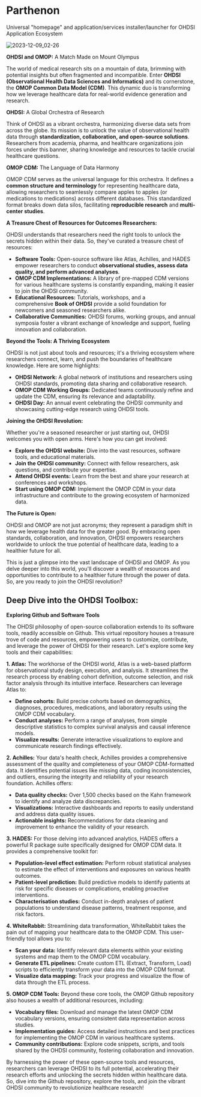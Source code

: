 # Parthenon
Universal "homepage" and application/services installer/launcher for OHDSI Application Ecosystem

![2023-12-09_02-26](https://github.com/acumenus/Parthenon/assets/126921002/67d3b4e8-eb0b-42a7-9124-0ce865ae3e45)

**OHDSI and OMOP:** A Match Made on Mount Olympus

The world of medical research sits on a mountain of data, brimming with potential insights but often fragmented and incompatible. Enter **OHDSI (Observational Health Data Sciences and Informatics)** and its cornerstone, the **OMOP Common Data Model (CDM)**. This dynamic duo is transforming how we leverage healthcare data for real-world evidence generation and research.

**OHDSI:** A Global Orchestra of Research

Think of OHDSI as a vibrant orchestra, harmonizing diverse data sets from across the globe. Its mission is to unlock the value of observational health data through **standardization, collaboration, and open-source solutions**. Researchers from academia, pharma, and healthcare organizations join forces under this banner, sharing knowledge and resources to tackle crucial healthcare questions.

**OMOP CDM:** The Language of Data Harmony

OMOP CDM serves as the universal language for this orchestra. It defines a **common structure and terminology** for representing healthcare data, allowing researchers to seamlessly compare apples to apples (or medications to medications) across different databases. This standardized format breaks down data silos, facilitating **reproducible research** and **multi-center studies**.

**A Treasure Chest of Resources for Outcomes Researchers:**

OHDSI understands that researchers need the right tools to unlock the secrets hidden within their data. So, they've curated a treasure chest of resources:

- **Software Tools:** Open-source software like Atlas, Achilles, and HADES empower researchers to conduct **observational studies, assess data quality, and perform advanced analyses**.
- **OMOP CDM Implementations:** A library of pre-mapped CDM versions for various healthcare systems is constantly expanding, making it easier to join the OHDSI community.
- **Educational Resources:** Tutorials, workshops, and a comprehensive **Book of OHDSI** provide a solid foundation for newcomers and seasoned researchers alike.
- **Collaborative Communities:** OHDSI forums, working groups, and annual symposia foster a vibrant exchange of knowledge and support, fueling innovation and collaboration.

**Beyond the Tools: A Thriving Ecosystem**

OHDSI is not just about tools and resources; it's a thriving ecosystem where researchers connect, learn, and push the boundaries of healthcare knowledge. Here are some highlights:

- **OHDSI Network:** A global network of institutions and researchers using OHDSI standards, promoting data sharing and collaborative research.
- **OMOP CDM Working Groups:** Dedicated teams continuously refine and update the CDM, ensuring its relevance and adaptability.
- **OHDSI Day:** An annual event celebrating the OHDSI community and showcasing cutting-edge research using OHDSI tools.

**Joining the OHDSI Revolution:**

Whether you're a seasoned researcher or just starting out, OHDSI welcomes you with open arms. Here's how you can get involved:

- **Explore the OHDSI website:** Dive into the vast resources, software tools, and educational materials.
- **Join the OHDSI community:** Connect with fellow researchers, ask questions, and contribute your expertise.
- **Attend OHDSI events:** Learn from the best and share your research at conferences and workshops.
- **Start using OMOP CDM:** Implement the OMOP CDM in your data infrastructure and contribute to the growing ecosystem of harmonized data.

**The Future is Open:**

OHDSI and OMOP are not just acronyms; they represent a paradigm shift in how we leverage health data for the greater good. By embracing open standards, collaboration, and innovation, OHDSI empowers researchers worldwide to unlock the true potential of healthcare data, leading to a healthier future for all.

This is just a glimpse into the vast landscape of OHDSI and OMOP. As you delve deeper into this world, you'll discover a wealth of resources and opportunities to contribute to a healthier future through the power of data. So, are you ready to join the OHDSI revolution?

## **Deep Dive into the OHDSI Toolbox:**

**Exploring Github and Software Tools**

The OHDSI philosophy of open-source collaboration extends to its software tools, readily accessible on Github. This virtual repository houses a treasure trove of code and resources, empowering users to customize, contribute, and leverage the power of OHDSI for their research. Let's explore some key tools and their capabilities:

**1. Atlas:** The workhorse of the OHDSI world, Atlas is a web-based platform for observational study design, execution, and analysis. It streamlines the research process by enabling cohort definition, outcome selection, and risk factor analysis through its intuitive interface. Researchers can leverage Atlas to:

- **Define cohorts:** Build precise cohorts based on demographics, diagnoses, procedures, medications, and laboratory results using the OMOP CDM vocabulary.
- **Conduct analyses:** Perform a range of analyses, from simple descriptive statistics to complex survival analysis and causal inference models.
- **Visualize results:** Generate interactive visualizations to explore and communicate research findings effectively.

**2. Achilles:** Your data's health check, Achilles provides a comprehensive assessment of the quality and completeness of your OMOP CDM-formatted data. It identifies potential issues like missing data, coding inconsistencies, and outliers, ensuring the integrity and reliability of your research foundation. Achilles offers:

- **Data quality checks:** Over 1,500 checks based on the Kahn framework to identify and analyze data discrepancies.
- **Visualizations:** Interactive dashboards and reports to easily understand and address data quality issues.
- **Actionable insights:** Recommendations for data cleaning and improvement to enhance the validity of your research.

**3. HADES:** For those delving into advanced analytics, HADES offers a powerful R package suite specifically designed for OMOP CDM data. It provides a comprehensive toolkit for:

- **Population-level effect estimation:** Perform robust statistical analyses to estimate the effect of interventions and exposures on various health outcomes.
- **Patient-level prediction:** Build predictive models to identify patients at risk for specific diseases or complications, enabling proactive interventions.
- **Characterisation studies:** Conduct in-depth analyses of patient populations to understand disease patterns, treatment response, and risk factors.

**4. WhiteRabbit:** Streamlining data transformation, WhiteRabbit takes the pain out of mapping your healthcare data to the OMOP CDM. This user-friendly tool allows you to:

- **Scan your data:** Identify relevant data elements within your existing systems and map them to the OMOP CDM vocabulary.
- **Generate ETL pipelines:** Create custom ETL (Extract, Transform, Load) scripts to efficiently transform your data into the OMOP CDM format.
- **Visualize data mapping:** Track your progress and visualize the flow of data through the ETL process.

**5. OMOP CDM Tools:** Beyond these core tools, the OMOP Github repository also houses a wealth of additional resources, including:

- **Vocabulary files:** Download and manage the latest OMOP CDM vocabulary versions, ensuring consistent data representation across studies.
- **Implementation guides:** Access detailed instructions and best practices for implementing the OMOP CDM in various healthcare systems.
- **Community contributions:** Explore code snippets, scripts, and tools shared by the OHDSI community, fostering collaboration and innovation.

By harnessing the power of these open-source tools and resources, researchers can leverage OHDSI to its full potential, accelerating their research efforts and unlocking the secrets hidden within healthcare data. So, dive into the Github repository, explore the tools, and join the vibrant OHDSI community to revolutionize healthcare research!
